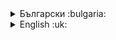  <details><summary>Български :bulgaria:</summary>
 
## Съдържание
 * [Синтаксис за открояване в Notepad++](#синтаксис-за-открояване-в-notepad-)
 * [Автоматично завършване на команди в Notepad++](#автоматично-завършване-на-команди-в-notepad-)
 * [Използване](#използване-)
 * [Екранни снимки](#екранни-снимки-)
 * [Сваляне](../../../releases/latest) на последната версия

### Синтаксис за открояване в Notepad++ <sup>[↑](#съдържание)</sup>

* **AutoCAD-Linetype.npp.udl.xml** - синтаксис за открояване на описващите елементи във файловете с типове `линии` (_*.lin_) за AutoCAD
* **AutoCAD-Script.npp.udl.xml** - синтаксис за открояване на определени команди в `скрипт` файловете (_*.scr_) за AutoCAD
* **AutoCAD-Shape-Hatch.npp.udl.xml** - синтаксис за открояване на описващите елементи в `shape` файловете (_*.shp_) и типовете `щриховки` (_*.pat_) за AutoCAD

### Автоматично завършване на команди в Notepad++ <sup>[↑](#съдържание)</sup>

* **AutoCAD-Linetype.xml** - автоматично завършване на наличните команди в `AutoCAD-Linetype.npp.udl.xml`<sup><sup><b>[1]</b></sup></sup> при създаване на файлове с прости и сложни типове `линии` (_*.lin_) за AutoCAD
* **AutoCAD-Script.xml** - автоматично завършване на наличните команди в `AutoCAD-Script.npp.udl.xml`<sup><sup><b>[1]</b></sup></sup> при създаване на `скрипт` файлове (_*.scr_) за AutoCAD.

> _За да работи, автоматичното завършване трябва да e разрешено в `Настройки > Предпочитания... > Авто-завършване > Завършване на функции и думи`_
>
> <sup><sup><b>[1]</b></sup></sup> _Синтаксисът за открояване на команди трябва да e наличен в Notepad++_

### Използване <sup>[↑](#съдържание)</sup>

* Файловете от папка _`userDefineLangs`_ се поставят в папка _`\userDefineLangs`_<sup><sup><b>[1]</b></sup></sup> (за версия >= 7.6.4) или се внасят чрез меню `Синтаксис > Дефиниране на синтаксис > Внасяне...`<sup><sup><b>[2]</b></sup></sup> (за коя да е версия)
* Файловете от папка _`autoCompletion`_ се поставят в папка _`\autoCompletion`_<sup><sup><b>[3]</b></sup></sup> (за версия >=7.6.2) или в _`\plugins\APIs`_<sup><sup><b>[4]</b></sup></sup> (за версия =< 7.6.1)

> <sup><sup><b>[1]</b></sup></sup> _При стандартна инсталация папката се намира в `%AppData%\Notepad++\userDefineLangs`_
>
> <sup><sup><b>[2]</b></sup></sup> _При обновяване на наличните такива, те трябва предварително да се премахнат, тъй като се получава дублиране_
>
> <sup><sup><b>[3]</b></sup></sup> _При стандартна инсталация, папкaтa се намира в `C:\Program Files\Notepad++\autoCompletion` или `C:\Program Files (x86)\Notepad++\autoCompletion`_
>
> <sup><sup><b>[4]</b></sup></sup> _При стандартна инсталация, папката се намира в `C:\Program Files\Notepad++\plugins\APIs` или `C:\Program Files (x86)\Notepad++\plugins\APIs`_
>
> _Пълният списък с команди се извежда, чрез натискане на клавиши `Ctrl+Space`_

**_След извършване на горните промени, е препоръчително Notepad++ да се рестартира_**

### Екранни снимки <sup>[↑](#съдържание)</sup>

<details><summary>Щракнете за показване</summary>

* Типове линии (linetype)

![Linetype](/AutoCAD/img/acad-linetype.png?raw=true)

* Скрипт файл (script)

![Script](/AutoCAD/img/acad-script.png?raw=true)

* Форма файл (shape)

![Shape](/AutoCAD/img/acad-shape.png?raw=true)

* Щриховки (hatch)

![Hatch](/AutoCAD/img/acad-hatch.png?raw=tue)
</details>

---
</details>

<details><summary>English :uk:</summary>

## Table of Contents
 * [UDL for AutoCAD in Notepad++](#udl-for-autocad-in-notepad-)
 * [Auto-Completion Functions in Notepad++](#auto-completion-functions-in-notepad-)
 * [Usage](#usage-)
 * [Screenshots](#screenshots-)
 * [Download](../../../releases/latest) the latest release

### UDL for AutoCAD in Notepad++ <sup>[↑](#table-of-contents)</sup>

* **AutoCAD-Linetype.npp.udl.xml** - syntax highlight for `linetypes` files (_*.lin_) for AutoCAD
* **AutoCAD-Script.npp.udl.xml** - syntax highlight for `script` files (_*.scr_) for AutoCAD
* **AutoCAD-Shape-Hatch.npp.udl.xml** - syntax highlight for `shape` files (_*.shp_) and `hatch` types files (_*.pat_) for AutoCAD

### Auto-Completion Functions in Notepad++ <sup>[↑](#table-of-contents)</sup>

* **AutoCAD-Linetype.xml** - auto-completion commands for `AutoCAD-Linetype.npp.udl.xml`<sup><sup><b>[1]</b></sup></sup> when creating `linetypes` (_*.lin_) for AutoCAD
* **AutoCAD-Script.xml** - auto-completion commands for `AutoCAD-Script.npp.udl.xml`<sup><sup><b>[1]</b></sup></sup> when creating `script` files (_*.scr_) for AutoCAD

> _You should enable `Auto-Completion` option in Notepad++ from `Setting > Preferences > Auto-Completion > Function and word completion`_
>
> _The proper syntax highlight should be available in Notepad++_

### Usage <sup>[↑](#table-of-contents)</sup>

* The files from _`userDefineLang`_ folder should be placed in _`\userDefineLang`_<sup><sup><b>[1]</b></sup></sup> folder (for version >=7.6.4) or should be imported by `Language > Define your language... > Import...`<sup><sup><b>[2]</b></sup></sup> menu (for any version)
* The files from _`autoCompletion`_ folder should be placed in _`\autoCompletion`_<sup><sup><b>[3]</b></sup></sup> folder (for version >=7.6.2) or in _`\plugins\APIs`_<sup><sup><b>[4]</b></sup></sup> (for version =< 7.6.1)

> <sup><sup><b>[1]</b></sup></sup> _By regular installation the folder is in `%AppData%\Notepad++\userDefineLangs`_
>
> <sup><sup><b>[2]</b></sup></sup> _If you update the existing UDLs they should be removed firstly because of duplication_
>
> <sup><sup><b>[3]</b></sup></sup> _By regular installation the folder is in `C:\Program Files\Notepad++\autoCompletion` or `C:\Program Files (x86)\Notepad++\autoCompletion`_
>
> <sup><sup><b>[4]</b></sup></sup> _By regular instalation the folder is in `C:\Program Files\Notepad++\plugins\APIs` or `C:\Program Files (x86)\Notepad++\plugins\APIs`_
>
> _The full list of commands can be displayed by pressing `Ctrl+Space`_

**_It is recommended to restart Notepad++ after the changes_**

### Screenshots <sup>[↑](#table-of-contents)</sup>
 <details h2><summary>Click to expand</summary>

* Linetype

![Linetype](/AutoCAD/img/acad-linetype.png?raw=true)

* Script

![Script](/AutoCAD/img/acad-script.png?raw=true)
 
* Shape

![Shape](/AutoCAD/img/acad-shape.png?raw=true)

* Hatch

![Hatch](/AutoCAD/img/acad-hatch.png?raw=tue)

</details>

---
</details>
